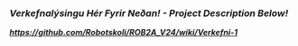 ### ***Verkefnalýsingu Hér Fyrir Neðan! -  Project Description Below!***

***https://github.com/Robotskoli/ROB2A_V24/wiki/Verkefni-1***
